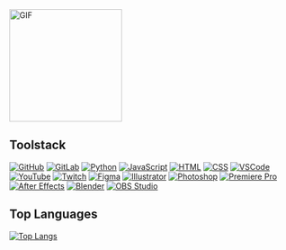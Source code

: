 <img src="https://github.com/user-attachments/assets/0f9ab723-557e-47ff-b42f-530ce5229fd5" alt="GIF" width="200">

<h2> Toolstack </h2>

[![GitHub](https://img.shields.io/badge/GitHub-0D1117?style=for-the-badge&logo=GitHub&logoColor=white)](https://github.com)
[![GitLab](https://img.shields.io/badge/GitLab-0D1117?style=for-the-badge&logo=GitLab&logoColor=white)](https://gitlab.com)
[![Python](https://img.shields.io/badge/Python-0D1117?style=for-the-badge&logo=Python&logoColor=white)](https://www.python.org)
[![JavaScript](https://img.shields.io/badge/JavaScript-0D1117?style=for-the-badge&logo=JavaScript&logoColor=white)](https://developer.mozilla.org/en-US/docs/Web/JavaScript)
[![HTML](https://img.shields.io/badge/HTML-0D1117?style=for-the-badge&logo=HTML5&logoColor=white)](https://developer.mozilla.org/en-US/docs/Web/HTML)
[![CSS](https://img.shields.io/badge/CSS-0D1117?style=for-the-badge&logo=CSS3&logoColor=white)](https://developer.mozilla.org/en-US/docs/Web/CSS)
[![VSCode](https://img.shields.io/badge/VSCode-0D1117?style=for-the-badge&logo=Visual-Studio-Code&logoColor=white)](https://code.visualstudio.com)
[![YouTube](https://img.shields.io/badge/YouTube-0D1117?style=for-the-badge&logo=YouTube&logoColor=white)](https://www.youtube.com)
[![Twitch](https://img.shields.io/badge/Twitch-0D1117?style=for-the-badge&logo=Twitch&logoColor=white)](https://www.twitch.tv)
[![Figma](https://img.shields.io/badge/Figma-0D1117?style=for-the-badge&logo=Figma&logoColor=white)](https://www.figma.com)
[![Illustrator](https://img.shields.io/badge/Illustrator-0D1117?style=for-the-badge&logo=AdobeIllustrator&logoColor=white)](https://www.adobe.com/products/illustrator.html)
[![Photoshop](https://img.shields.io/badge/Photoshop-0D1117?style=for-the-badge&logo=AdobePhotoshop&logoColor=white)](https://www.adobe.com/products/photoshop.html)
[![Premiere Pro](https://img.shields.io/badge/Premiere_Pro-0D1117?style=for-the-badge&logo=AdobePremierePro&logoColor=white)](https://www.adobe.com/products/premiere.html)
[![After Effects](https://img.shields.io/badge/After_Effects-0D1117?style=for-the-badge&logo=AdobeAfterEffects&logoColor=white)](https://www.adobe.com/products/aftereffects.html)
[![Blender](https://img.shields.io/badge/Blender-0D1117?style=for-the-badge&logo=Blender&logoColor=white)](https://www.blender.org)
[![OBS Studio](https://img.shields.io/badge/OBS_Studio-0D1117?style=for-the-badge&logo=OBS-Studio&logoColor=white)](https://obsproject.com)

<h2> Top Languages </h2>

[![Top Langs](https://github-readme-stats.vercel.app/api/top-langs/?username=nicholasiliou&layout=compact&hide_border=true&theme=transparent&hide_title=true&card_width=1000)](https://github.com/nicholasiliou/github-readme-stats)
